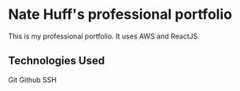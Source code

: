# Nate Huff's professional portfolio

This is my professional portfolio. It uses AWS and ReactJS.

## Technologies Used
Git
Github
SSH
